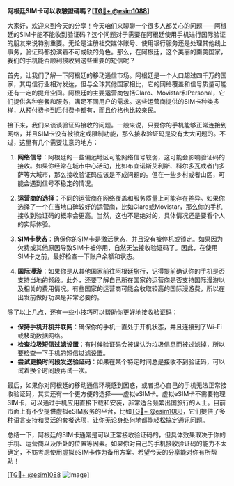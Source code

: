**阿根廷SIM卡可以收驗證碼嗎？[[TG💪+ @esim1088](https://t.me/s/esim1088)]**

大家好，欢迎来到今天的分享！今天咱们来聊聊一个很多人都关心的问题——阿根廷的SIM卡能不能收到验证码？这个问题对于需要在阿根廷使用手机进行国际验证的朋友来说特别重要。无论是注册社交媒体账号、使用银行服务还是处理其他线上事务，验证码都扮演着不可或缺的角色。那么，在阿根廷，这个美丽的南美国家，我们的手机能否顺利接收到这些重要的短信呢？

首先，让我们了解一下阿根廷的移动通信市场。阿根廷是一个人口超过四千万的国家，其电信行业相对发达，但与全球其他国家相比，它的网络覆盖和信号质量可能还有一定的提升空间。阿根廷的主要运营商包括Claro、Movistar和Personal，它们提供各种套餐和服务，满足不同用户的需求。这些运营商提供的SIM卡种类多样，从预付费卡到后付费卡都有，而且价格也比较亲民。

接下来，我们来谈谈验证码接收的问题。一般来说，只要你的手机能够正常连接到网络，并且SIM卡没有被锁定或限制功能，那么接收验证码是没有太大问题的。不过，这里有几个需要注意的地方：

1. **网络信号**：阿根廷的一些偏远地区可能网络信号较弱，这可能会影响验证码的接收。如果你经常在城市中心活动，比如布宜诺斯艾利斯、科尔多瓦或者门多萨等大城市，那么接收验证码应该是不成问题的。但在一些乡村或者山区，可能会遇到信号不稳定的情况。

2. **运营商的选择**：不同的运营商在网络覆盖和服务质量上可能存在差异。如果你选择了一个在当地口碑较好的运营商，比如Claro或Movistar，那么你的手机接收到验证码的概率会更高。当然，这也不是绝对的，具体情况还是要看个人的实际体验。

3. **SIM卡状态**：确保你的SIM卡是激活状态，并且没有被停机或锁定。如果因为欠费或其他原因导致SIM卡被停用，自然无法接收验证码了。因此，在使用SIM卡之前，最好检查一下账户余额和状态。

4. **国际漫游**：如果你是从其他国家前往阿根廷旅行，记得提前确认你的手机是否支持当地的频段。此外，还要了解自己所在国家的运营商是否支持国际漫游以及相关的费用情况。有些国家的运营商可能会收取较高的国际漫游费，所以在出发前做好功课是非常必要的。

除了以上几点，还有一些小技巧可以帮助你更好地接收验证码：

- **保持手机开机并联网**：确保你的手机一直处于开机状态，并且连接到了Wi-Fi或移动数据网络。
- **检查垃圾短信过滤设置**：有时候验证码会被误认为垃圾信息而被过滤掉，所以要检查一下手机的短信过滤设置。
- **尝试更换时间段发送验证码**：如果在某个特定时间总是接收不到验证码，可以试着换个时间段再试一次。

最后，如果你对阿根廷的移动通信环境感到困惑，或者担心自己的手机无法正常接收验证码，其实还有一个更方便的选择——虚拟eSIM卡。虚拟eSIM卡不需要物理SIM卡，可以通过手机应用直接下载和安装，非常适合频繁出国旅行的人士。目前市面上有不少提供虚拟eSIM服务的平台，比如[TG💪+ @esim1088](https://t.me/s/esim1088)，它们提供了多种语言支持和灵活的套餐选项，让你无论身处何地都能轻松搞定通讯问题。

总结一下，阿根廷的SIM卡通常是可以正常接收验证码的，但具体效果取决于你的手机、运营商以及所处的位置等因素。如果你对自己的手机接收验证码的能力不太确定，不妨考虑使用虚拟eSIM卡作为备用方案。希望今天的分享能对你有所帮助！

[[TG💪+ @esim1088](https://t.me/s/esim1088) ![Image](https://i.postimg.cc/4NQfJmqS/Snipaste-2025-05-13-00-14-12.png)]